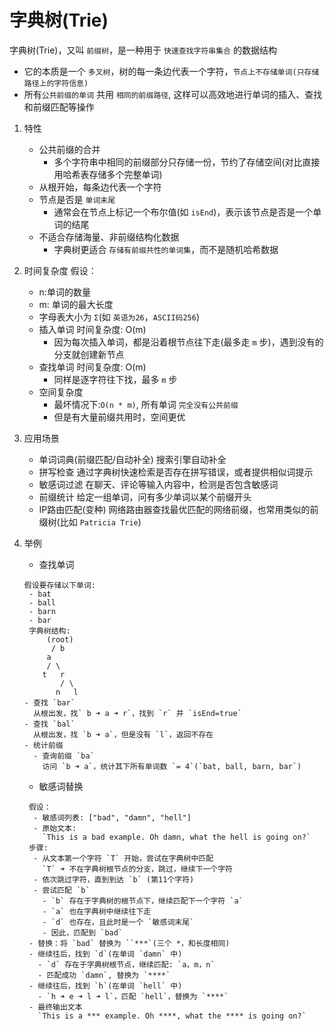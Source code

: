 # 字典树(Trie)
  字典树(Trie)，又叫 `前缀树`，是一种用于 `快速查找字符串集合` 的数据结构
  - 它的本质是一个 `多叉树`，树的每一条边代表一个字符，`节点上不存储单词(只存储路径上的字符信息)`
  - 所有`公共前缀的单词` 共用 `相同的前缀路径`, 这样可以高效地进行单词的插入、查找和前缀匹配等操作

1. 特性
   - 公共前缀的合并
     - 多个字符串中相同的前缀部分只存储一份，节约了存储空间(对比直接用哈希表存储多个完整单词)
   - 从根开始，每条边代表一个字符
   - 节点是否是 `单词末尾`
     - 通常会在节点上标记一个布尔值(如 `isEnd`)，表示该节点是否是一个单词的结尾
   - 不适合存储海量、非前缀结构化数据
     - 字典树更适合 `存储有前缀共性的单词集`，而不是随机哈希数据
   
2. 时间复杂度
   假设：
     - n:单词的数量
     - m: 单词的最大长度
     - 字母表大小为 `Σ`(如 `英语为26`，`ASCII码256`)
   - 插入单词
     时间复杂度: O(m)
     - 因为每次插入单词，都是沿着根节点往下走(最多走 `m` 步)，遇到没有的分支就创建新节点
   - 查找单词
     时间复杂度: O(m)
     - 同样是逐字符往下找，最多 `m` 步
   - 空间复杂度
     - 最坏情况下:`O(n * m)`, 所有单词 `完全没有公共前缀`
     - 但是有大量前缀共用时，空间更优
     
3. 应用场景
   - 单词词典(前缀匹配/自动补全)
     搜索引擎自动补全
   - 拼写检查
     通过字典树快速检索是否存在拼写错误，或者提供相似词提示
   - 敏感词过滤
     在聊天、评论等输入内容中，检测是否包含敏感词
   - 前缀统计
     给定一组单词，问有多少单词以某个前缀开头
   - IP路由匹配(变种)
     网络路由器查找最优匹配的网络前缀，也常用类似的前缀树(比如 `Patricia Trie`)
   
4. 举例
   - 查找单词
   ```text
   假设要存储以下单词:
    - bat
    - ball
    - barn
    - bar
    字典树结构:
        (root)
         / b
        a
        / \
       t   r
           / \
          n   l
   - 查找 `bar`
     从根出发，找` b ➜ a ➜ r`，找到 `r` 并 `isEnd=true`
   - 查找 `bal`
     从根出发，找 `b ➜ a`，但是没有 `l`，返回不存在
   - 统计前缀
     - 查询前缀 `ba`
       访问 `b ➜ a`，统计其下所有单词数 `= 4`(`bat, ball, barn, bar`)
   ```
   
   - 敏感词替换
   ```text
    假设：
     - 敏感词列表: ["bad", "damn", "hell"]
     - 原始文本:
       `This is a bad example. Oh damn, what the hell is going on?`
    步骤:
     - 从文本第一个字符 `T` 开始，尝试在字典树中匹配
       `T` ➜ 不在字典树根节点的分支，跳过，继续下一个字符
     - 依次跳过字符，直到到达 `b` (第11个字符)
     - 尝试匹配 `b`
       - `b` 存在于字典树的根节点下，继续匹配下一个字符 `a`
       - `a` 也在字典树中继续往下走
       - `d` 也存在，且此时是一个 `敏感词末尾`
       - 因此，匹配到 `bad`
    - 替换：将 `bad` 替换为 ``***`(三个 *，和长度相同)
    - 继续往后，找到 `d`(在单词 `damn` 中)
      - `d` 存在于字典树根节点，继续匹配: `a，m，n`
      - 匹配成功 `damn`, 替换为 `****`
    - 继续往后，找到 `h`(在单词 `hell` 中)
      - `h ➜ e ➜ l ➜ l`，匹配 `hell`，替换为 `****`
    - 最终输出文本
      `This is a *** example. Oh ****, what the **** is going on?`
   ```